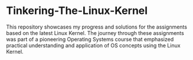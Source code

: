 # Tinkering-The-Linux-Kernel
This repository showcases my progress and solutions for the assignments based on the latest Linux Kernel. The journey through these assignments was part of a pioneering Operating Systems course that emphasized practical understanding and application of OS concepts using the Linux Kernel.
